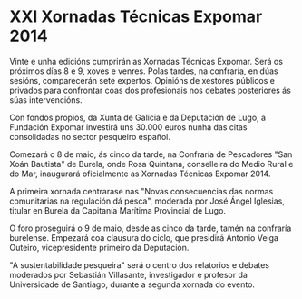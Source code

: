 # XXI Xornadas Técnicas Expomar 2014

Vinte e unha edicións cumprirán as Xornadas Técnicas Expomar.
Será os próximos días 8 e 9, xoves e venres. Polas tardes, na confraría,
en dúas sesións, comparecerán sete expertos. Opinións de xestores públicos
e privados para confrontar coas dos profesionais nos debates posteriores
ás súas intervencións.

Con fondos propios, da Xunta de Galicia e da Deputación de Lugo,
a Fundación Expomar investirá uns 30.000 euros nunha das citas
consolidadas no sector pesqueiro español.

Comezará o 8 de maio, ás cinco da tarde, na Confraría de Pescadores "San Xoán Bautista" de Burela, onde Rosa Quintana, conselleira do Medio Rural e do Mar, inaugurará oficialmente as Xornadas Técnicas Expomar 2014.

A primeira xornada centrarase nas "Novas consecuencias
das normas comunitarias na regulación dá pesca", moderada por José
Ángel Iglesias, titular en Burela da Capitanía Marítima Provincial
de Lugo.

O foro proseguirá o 9 de maio, desde as cinco da tarde, tamén na
confraría burelense. Empezará coa clausura do ciclo, que presidirá
Antonio Veiga Outeiro, vicepresidente primeiro da Deputación.

"A sustentabilidade pesqueira" será o centro dos relatorios e debates
moderados por Sebastián Villasante, investigador e profesor da
Universidade de Santiago, durante a segunda xornada do evento.
